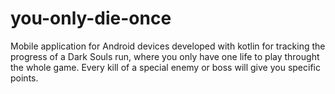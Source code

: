 # you-only-die-once
Mobile application for Android devices developed with kotlin for tracking the progress of a Dark Souls run, where you only have one life to play throught the whole game. Every kill of a special enemy or boss will give you specific points.
